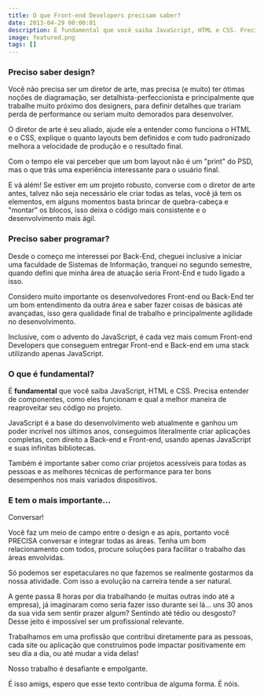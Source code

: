 ```yaml
---
title: O que Front-end Developers precisam saber?
date: 2013-04-29 00:00:01
description: É fundamental que você saiba JavaScript, HTML e CSS. Precisa entender de componentes, como eles funcionam e qual a melhor maneira de reaproveitar seu código no projeto.
image: featured.png
tags: []
---
```


### Preciso saber design?

Você não precisa ser um diretor de arte, mas precisa (e muito) ter ótimas noções de diagramação, ser detalhista-perfeccionista e principalmente que trabalhe muito próximo dos designers, para definir detalhes que trariam perda de performance ou seriam muito demorados para desenvolver.

O diretor de arte é seu aliado, ajude ele a entender como funciona o HTML e o CSS, explique o quanto layouts bem definidos e com tudo padronizado melhora a velocidade de produção e o resultado final.

Com o tempo ele vai perceber que um bom layout não é um "print" do PSD, mas o que trás uma experiência interessante para o usuário final.

E vá além! Se estiver em um projeto robusto, converse com o diretor de arte antes, talvez não seja necessário ele criar todas as telas, você já tem os elementos, em alguns momentos basta brincar de quebra-cabeça e "montar" os blocos, isso deixa o código mais consistente e o desenvolvimento mais ágil.

### Preciso saber programar?

Desde o começo me interessei por Back-End, cheguei inclusive a iniciar uma faculdade de Sistemas de Informação, tranquei no segundo semestre, quando defini que minha área de atuação seria Front-End e tudo ligado a isso.

Considero muito importante os desenvolvedores Front-end ou Back-End ter um bom entendimento da outra área e saber fazer coisas de básicas até avançadas, isso gera qualidade final de trabalho e principalmente agilidade no desenvolvimento.

Inclusive, com o advento do JavaScript, é cada vez mais comum Front-end Developers que conseguem entregar Front-end e Back-end em uma stack utilizando apenas JavaScript.

### O que é fundamental?

É **fundamental** que você saiba JavaScript, HTML e CSS. Precisa entender de componentes, como eles funcionam e qual a melhor maneira de reaproveitar seu código no projeto.

JavaScript é a base do desenvolvimento web atualmente e ganhou um poder incrível nos últimos anos, conseguimos literalmente criar aplicações completas, com direito a Back-end e Front-end, usando apenas JavaScript e suas infinitas bibliotecas.

Também é importante saber como criar projetos acessíveis para todas as pessoas e as melhores técnicas de performance para ter bons desempenhos nos mais variados dispositivos.

### E tem o mais importante...

Conversar!

Você faz um meio de campo entre o design e as apis, portanto você PRECISA conversar e integrar todas as áreas. Tenha um bom relacionamento com todos, procure soluções para facilitar o trabalho das áreas envolvidas.

Só podemos ser espetaculares no que fazemos se realmente gostarmos da nossa atividade. Com isso a evolução na carreira tende a ser natural.

A gente passa 8 horas por dia trabalhando (e muitas outras indo até a empresa), já imaginaram como seria fazer isso durante sei lá... uns 30 anos da sua vida sem sentir prazer algum? Sentindo até tédio ou desgosto? Desse jeito é impossível ser um profissional relevante.

Trabalhamos em uma profissão que contribui diretamente para as pessoas, cada site ou aplicação que construímos pode impactar positivamente em seu dia a dia, ou até mudar a vida delas!

Nosso trabalho é desafiante e empolgante.

É isso amigs, espero que esse texto contribua de alguma forma. É nóis.
